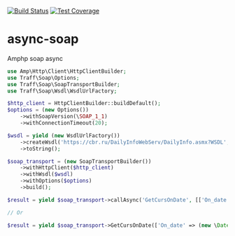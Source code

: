[![Build Status](https://travis-ci.com/traffaret/amphp-async-soap.svg?branch=master)](https://travis-ci.com/traffaret/amphp-async-soap)
[![Test Coverage](https://api.codeclimate.com/v1/badges/e092df69e93f1ea3b0ac/test_coverage)](https://codeclimate.com/github/traffaret/amphp-async-soap/test_coverage)
# async-soap
Amphp soap async

```php
use Amp\Http\Client\HttpClientBuilder;
use Traff\Soap\Options;
use Traff\Soap\SoapTransportBuilder;
use Traff\Soap\Wsdl\WsdlUrlFactory;

$http_client = HttpClientBuilder::buildDefault();
$options = (new Options())
    ->withSoapVersion(\SOAP_1_1)
    ->withConnectionTimeout(20);

$wsdl = yield (new WsdlUrlFactory())
    ->createWsdl('https://cbr.ru/DailyInfoWebServ/DailyInfo.asmx?WSDL', null, $http_client)
    ->toString();

$soap_transport = (new SoapTransportBuilder())
    ->withHttpClient($http_client)
    ->withWsdl($wsdl)
    ->withOptions($options)
    ->build();

$result = yield $soap_transport->callAsync('GetCursOnDate', [['On_date' => (new \DateTime('now'))->format('Y-m-d')]]);

// Or

$result = yield $soap_transport->GetCursOnDate(['On_date' => (new \DateTime('now'))->format('Y-m-d')]);
```
